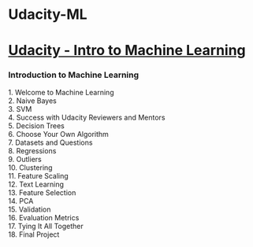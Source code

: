 # Udacity-ML
<h1><a href ='https://classroom.udacity.com/courses/ud120-india'>Udacity - Intro to Machine Learning</a></h1>
<h3>Introduction to Machine Learning</h3>
1.	Welcome to Machine Learning<br>
2.	Naive Bayes<br>
3.	SVM<br>
4.	Success with Udacity Reviewers and Mentors<br>
5.	Decision Trees<br>
6.	Choose Your Own Algorithm<br>
7.	Datasets and Questions<br>
8.	Regressions<br>
9.	Outliers<br>
10.	Clustering<br>
11.	Feature Scaling<br>
12.	Text Learning<br>
13.	Feature Selection<br>
14.	PCA<br>
15.	Validation<br>
16.	Evaluation Metrics<br>
17.	Tying It All Together<br>
18.	Final Project<br>
